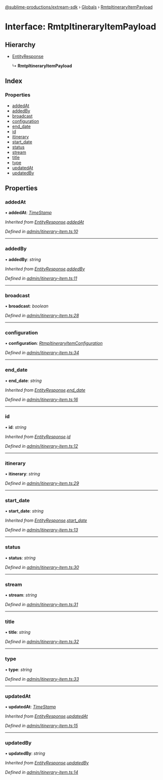 [@sublime-productions/extream-sdk](../README.md) › [Globals](../globals.md) › [RmtpItineraryItemPayload](rmtpitineraryitempayload.md)

# Interface: RmtpItineraryItemPayload

## Hierarchy

* [EntityResponse](entityresponse.md)

  ↳ **RmtpItineraryItemPayload**

## Index

### Properties

* [addedAt](rmtpitineraryitempayload.md#addedat)
* [addedBy](rmtpitineraryitempayload.md#addedby)
* [broadcast](rmtpitineraryitempayload.md#broadcast)
* [configuration](rmtpitineraryitempayload.md#configuration)
* [end_date](rmtpitineraryitempayload.md#end_date)
* [id](rmtpitineraryitempayload.md#id)
* [itinerary](rmtpitineraryitempayload.md#itinerary)
* [start_date](rmtpitineraryitempayload.md#start_date)
* [status](rmtpitineraryitempayload.md#status)
* [stream](rmtpitineraryitempayload.md#stream)
* [title](rmtpitineraryitempayload.md#title)
* [type](rmtpitineraryitempayload.md#type)
* [updatedAt](rmtpitineraryitempayload.md#updatedat)
* [updatedBy](rmtpitineraryitempayload.md#updatedby)

## Properties

###  addedAt

• **addedAt**: *[TimeStamp](timestamp.md)*

*Inherited from [EntityResponse](entityresponse.md).[addedAt](entityresponse.md#addedat)*

*Defined in [admin/itinerary-item.ts:10](https://github.com/Extream-SaaS/ex-sdk/blob/be861a6/src/admin/itinerary-item.ts#L10)*

___

###  addedBy

• **addedBy**: *string*

*Inherited from [EntityResponse](entityresponse.md).[addedBy](entityresponse.md#addedby)*

*Defined in [admin/itinerary-item.ts:11](https://github.com/Extream-SaaS/ex-sdk/blob/be861a6/src/admin/itinerary-item.ts#L11)*

___

###  broadcast

• **broadcast**: *boolean*

*Defined in [admin/itinerary-item.ts:28](https://github.com/Extream-SaaS/ex-sdk/blob/be861a6/src/admin/itinerary-item.ts#L28)*

___

###  configuration

• **configuration**: *[RtmpItineraryItemConfiguration](rtmpitineraryitemconfiguration.md)*

*Defined in [admin/itinerary-item.ts:34](https://github.com/Extream-SaaS/ex-sdk/blob/be861a6/src/admin/itinerary-item.ts#L34)*

___

###  end_date

• **end_date**: *string*

*Inherited from [EntityResponse](entityresponse.md).[end_date](entityresponse.md#end_date)*

*Defined in [admin/itinerary-item.ts:16](https://github.com/Extream-SaaS/ex-sdk/blob/be861a6/src/admin/itinerary-item.ts#L16)*

___

###  id

• **id**: *string*

*Inherited from [EntityResponse](entityresponse.md).[id](entityresponse.md#id)*

*Defined in [admin/itinerary-item.ts:12](https://github.com/Extream-SaaS/ex-sdk/blob/be861a6/src/admin/itinerary-item.ts#L12)*

___

###  itinerary

• **itinerary**: *string*

*Defined in [admin/itinerary-item.ts:29](https://github.com/Extream-SaaS/ex-sdk/blob/be861a6/src/admin/itinerary-item.ts#L29)*

___

###  start_date

• **start_date**: *string*

*Inherited from [EntityResponse](entityresponse.md).[start_date](entityresponse.md#start_date)*

*Defined in [admin/itinerary-item.ts:13](https://github.com/Extream-SaaS/ex-sdk/blob/be861a6/src/admin/itinerary-item.ts#L13)*

___

###  status

• **status**: *string*

*Defined in [admin/itinerary-item.ts:30](https://github.com/Extream-SaaS/ex-sdk/blob/be861a6/src/admin/itinerary-item.ts#L30)*

___

###  stream

• **stream**: *string*

*Defined in [admin/itinerary-item.ts:31](https://github.com/Extream-SaaS/ex-sdk/blob/be861a6/src/admin/itinerary-item.ts#L31)*

___

###  title

• **title**: *string*

*Defined in [admin/itinerary-item.ts:32](https://github.com/Extream-SaaS/ex-sdk/blob/be861a6/src/admin/itinerary-item.ts#L32)*

___

###  type

• **type**: *string*

*Defined in [admin/itinerary-item.ts:33](https://github.com/Extream-SaaS/ex-sdk/blob/be861a6/src/admin/itinerary-item.ts#L33)*

___

###  updatedAt

• **updatedAt**: *[TimeStamp](timestamp.md)*

*Inherited from [EntityResponse](entityresponse.md).[updatedAt](entityresponse.md#updatedat)*

*Defined in [admin/itinerary-item.ts:15](https://github.com/Extream-SaaS/ex-sdk/blob/be861a6/src/admin/itinerary-item.ts#L15)*

___

###  updatedBy

• **updatedBy**: *string*

*Inherited from [EntityResponse](entityresponse.md).[updatedBy](entityresponse.md#updatedby)*

*Defined in [admin/itinerary-item.ts:14](https://github.com/Extream-SaaS/ex-sdk/blob/be861a6/src/admin/itinerary-item.ts#L14)*
